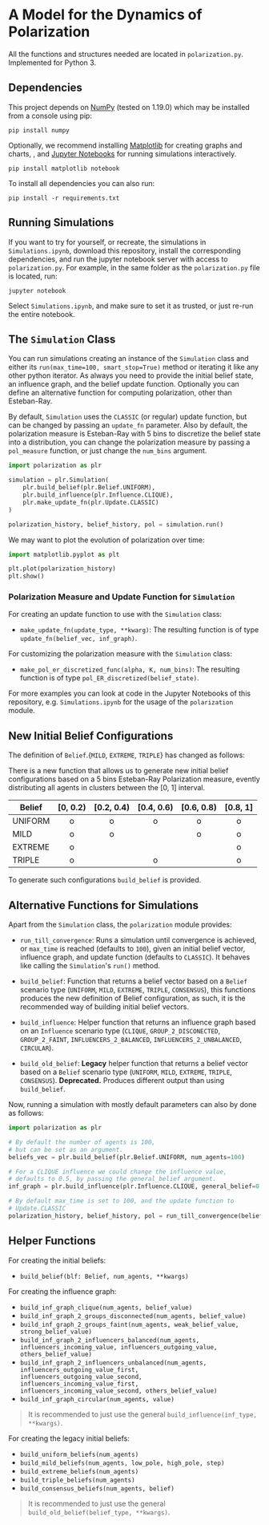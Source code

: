 # A Model for the Dynamics of Polarization

All the functions and structures needed are located in `polarization.py`. Implemented for Python 3.

## Dependencies

This project depends on [NumPy](https://numpy.org/index.html) (tested on 1.19.0) which may be installed from a console using pip:

```
pip install numpy
```

Optionally, we recommend installing [Matplotlib](https://matplotlib.org/) for creating graphs and charts, , and [Jupyter Notebooks](https://jupyter.org/index.html) for running simulations interactively.

```
pip install matplotlib notebook
```

To install all dependencies you can also run:

```
pip install -r requirements.txt
```

## Running Simulations

If you want to try for yourself, or recreate, the simulations in `Simulations.ipynb`, download this repository, install the corresponding dependencies, and run the jupyter notebook server with access to `polarization.py`. For example, in the same folder as the `polarization.py` file is located, run:

```
jupyter notebook
```

Select `Simulations.ipynb`, and make sure to set it as trusted, or just re-run the entire notebook.

## The `Simulation` Class

You can run simulations creating an instance of the `Simulation` class and either its `run(max_time=100, smart_stop=True)` method or iterating it like any other python iterator. As always you need to provide the initial belief state, an influence graph, and the belief update function. Optionally you can define an alternative function for computing polarization, other than Esteban-Ray.

By default, `Simulation` uses the `CLASSIC` (or regular) update function, but can be changed by passing an `update_fn` parameter. Also by default, the polarization measure is Esteban-Ray with 5 bins to discretize the belief state into a distribution, you can change the polarization measure by passing a `pol_measure` function, or just change the `num_bins` argument.

```python
import polarization as plr

simulation = plr.Simulation(
    plr.build_belief(plr.Belief.UNIFORM),
    plr.build_influence(plr.Influence.CLIQUE),
    plr.make_update_fn(plr.Update.CLASSIC)
)

polarization_history, belief_history, pol = simulation.run()
```

We may want to plot the evolution of polarization over time:
```python
import matplotlib.pyplot as plt

plt.plot(polarization_history)
plt.show()
```

### Polarization Measure and Update Function for `Simulation`

For creating an update function to use with the `Simulation` class:

- `make_update_fn(update_type, **kwarg)`: The resulting function is of type `update_fn(belief_vec, inf_graph)`.

For customizing the polarization measure with the `Simulation` class:

- `make_pol_er_discretized_func(alpha, K, num_bins)`: The resulting function is of type `pol_ER_discretized(belief_state)`.

For more examples you can look at code in the Jupyter Notebooks of this repository, e.g. `Simulations.ipynb` for the usage of the `polarization` module.

## New Initial Belief Configurations

The definition of `Belief`.{`MILD`, `EXTREME`, `TRIPLE`} has changed as follows:

There is a new function that allows us to generate new initial belief configurations based on a 5 bins Esteban-Ray Polarization measure, evently distributing all agents in clusters between the [0, 1] interval.

| Belief      | [0, 0.2) | [0.2, 0.4) | [0.4, 0.6) | [0.6, 0.8) | [0.8, 1] |
| ----------- | :------: | :--------: | :--------: | :--------: | :------: |
| UNIFORM     | o | o | o | o | o |
| MILD        | o | o |   | o | o |
| EXTREME     | o |   |   |   | o |
| TRIPLE      | o |   | o |   | o |

To generate such configurations `build_belief` is provided.

## Alternative Functions for Simulations

Apart from the `Simulation` class, the `polarization` module provides:

- `run_till_convergence`: Runs a simulation until convergence is achieved, or `max_time`
 is reached (defaults to `100`), given an initial belief vector, influence graph,
 and update function (defaults to `CLASSIC`). It behaves like calling the `Simulation`'s `run()` method.

- `build_belief`: Function that returns a belief vector based on a `Belief` scenario type (`UNIFORM`, `MILD`, `EXTREME`, `TRIPLE`, `CONSENSUS`), this functions produces the new definition of Belief configuration, as such, it is the recommended way of building initial belief vectors.

- `build_influence`: Helper function that returns an influence graph based on an `Influence` scenario type (`CLIQUE`, `GROUP_2_DISCONECTED`, `GROUP_2_FAINT`, `INFLUENCERS_2_BALANCED`, `INFLUENCERS_2_UNBALANCED`, `CIRCULAR`).

- `build_old_belief`: **Legacy** helper function that returns a belief vector based on a `Belief` scenario type (`UNIFORM`, `MILD`, `EXTREME`, `TRIPLE`, `CONSENSUS`). **Deprecated.** Produces different output than using `build_belief`.

Now, running a simulation with mostly default parameters can also by done as follows:

```python
import polarization as plr

# By default the number of agents is 100,
# but can be set as an argument.
beliefs_vec = plr.build_belief(plr.Belief.UNIFORM, num_agents=100)

# For a CLIQUE influence we could change the influence value,
# defaults to 0.5, by passing the general_belief argument.
inf_graph = plr.build_influence(plr.Influence.CLIQUE, general_belief=0.5)

# By default max_time is set to 100, and the update function to
# Update.CLASSIC
polarization_history, belief_history, pol = run_till_convergence(belief_vec, inf_graph, update_type=plr.Update.CLASSIC)
```

## Helper Functions

For creating the initial beliefs:

- `build_belief(blf: Belief, num_agents, **kwargs)`

For creating the influence graph:

- `build_inf_graph_clique(num_agents, belief_value)`
- `build_inf_graph_2_groups_disconnected(num_agents, belief_value)`
- `build_inf_graph_2_groups_faint(num_agents, weak_belief_value, strong_belief_value)`
- `build_inf_graph_2_influencers_balanced(num_agents, influencers_incoming_value, influencers_outgoing_value, others_belief_value)`
- `build_inf_graph_2_influencers_unbalanced(num_agents, influencers_outgoing_value_first, influencers_outgoing_value_second, influencers_incoming_value_first, influencers_incoming_value_second, others_belief_value)`
- `build_inf_graph_circular(num_agents, value)`

> It is recommended to just use the general `build_influence(inf_type, **kwargs)`.

For creating the legacy initial beliefs:

- `build_uniform_beliefs(num_agents)`
- `build_mild_beliefs(num_agents, low_pole, high_pole, step)`
- `build_extreme_beliefs(num_agents)`
- `build_triple_beliefs(num_agents)`
- `build_consensus_beliefs(num_agents, belief)`

> It is recommended to just use the general `build_old_belief(belief_type, **kwargs)`.
